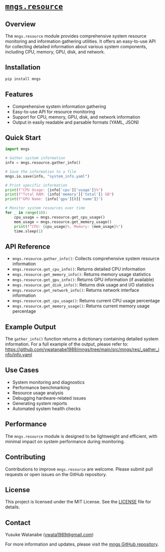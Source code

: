 <!-- ---
!-- title: README
!-- author: ywatanabe
!-- date: 2024-11-02 16:50:19
!-- --- -->


# [`mngs.resource`](https://github.com/ywatanabe1989/mngs/tree/main/src/mngs/resource/)

## Overview
The `mngs.resource` module provides comprehensive system resource monitoring and information gathering utilities. It offers an easy-to-use API for collecting detailed information about various system components, including CPU, memory, GPU, disk, and network.

## Installation
```bash
pip install mngs
```

## Features
- Comprehensive system information gathering
- Easy-to-use API for resource monitoring
- Support for CPU, memory, GPU, disk, and network information
- Output in easily readable and parsable formats (YAML, JSON)

## Quick Start
```python
import mngs

# Gather system information
info = mngs.resource.gather_info()

# Save the information to a file
mngs.io.save(info, "system_info.yaml")

# Print specific information
print(f"CPU Usage: {info['cpu']['usage']}%")
print(f"Total RAM: {info['memory']['total']} GB")
print(f"GPU Name: {info['gpu'][0]['name']}")

# Monitor system resources over time
for _ in range(10):
    cpu_usage = mngs.resource.get_cpu_usage()
    mem_usage = mngs.resource.get_memory_usage()
    print(f"CPU: {cpu_usage}%, Memory: {mem_usage}%")
    time.sleep(1)
```

## API Reference
- `mngs.resource.gather_info()`: Collects comprehensive system resource information
- `mngs.resource.get_cpu_info()`: Returns detailed CPU information
- `mngs.resource.get_memory_info()`: Returns memory usage statistics
- `mngs.resource.get_gpu_info()`: Returns GPU information (if available)
- `mngs.resource.get_disk_info()`: Returns disk usage and I/O statistics
- `mngs.resource.get_network_info()`: Returns network interface information
- `mngs.resource.get_cpu_usage()`: Returns current CPU usage percentage
- `mngs.resource.get_memory_usage()`: Returns current memory usage percentage

## Example Output
The `gather_info()` function returns a dictionary containing detailed system information. For a full example of the output, please refer to:
https://github.com/ywatanabe1989/mngs/tree/main/src/mngs/res/_gather_info/info.yaml

## Use Cases
- System monitoring and diagnostics
- Performance benchmarking
- Resource usage analysis
- Debugging hardware-related issues
- Generating system reports
- Automated system health checks

## Performance
The `mngs.resource` module is designed to be lightweight and efficient, with minimal impact on system performance during monitoring.

## Contributing
Contributions to improve `mngs.resource` are welcome. Please submit pull requests or open issues on the GitHub repository.

## License
This project is licensed under the MIT License. See the [LICENSE](LICENSE) file for details.

## Contact
Yusuke Watanabe (ywata1989@gmail.com)

For more information and updates, please visit the [mngs GitHub repository](https://github.com/ywatanabe1989/mngs).
